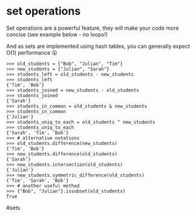 # set operations

Set operations are a powerful feature, they will make your code more concise (see example below - no loops!)

And as sets are implemented using hash tables, you can generally expect O(1) performance 😮

```
>>> old_students = {"Bob", "Julian", "Tim"}
>>> new_students = {"Julian", "Sarah"}
>>> students_left = old_students - new_students
>>> students_left
{'Tim', 'Bob'}
>>> students_joined = new_students - old_students
>>> students_joined
{'Sarah'}
>>> students_in_common = old_students & new_students
>>> students_in_common
{'Julian'}
>>> students_uniq_to_each = old_students ^ new_students
>>> students_uniq_to_each
{'Sarah', 'Tim', 'Bob'}
>>> # alternative notations
>>> old_students.difference(new_students)
{'Tim', 'Bob'}
>>> new_students.difference(old_students)
{'Sarah'}
>>> new_students.intersection(old_students)
{'Julian'}
>>> new_students.symmetric_difference(old_students)
{'Tim', 'Sarah', 'Bob'}
>>> # another useful method
>>> {"Bob", "Julian"}.issubset(old_students)
True
```

#sets
